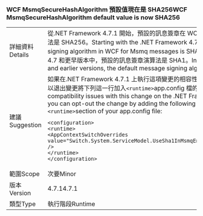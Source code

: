 ### <a name="wcf-msmqsecurehashalgorithm-default-value-is-now-sha256"></a><span data-ttu-id="ec93d-101">WCF MsmqSecureHashAlgorithm 預設值現在是 SHA256</span><span class="sxs-lookup"><span data-stu-id="ec93d-101">WCF MsmqSecureHashAlgorithm default value is now SHA256</span></span>

|   |   |
|---|---|
|<span data-ttu-id="ec93d-102">詳細資料</span><span class="sxs-lookup"><span data-stu-id="ec93d-102">Details</span></span>|<span data-ttu-id="ec93d-103">從.NET Framework 4.7.1 開始，預設的訊息簽章在 WCF 中的 Msmq 訊息的演算法是 SHA256。</span><span class="sxs-lookup"><span data-stu-id="ec93d-103">Starting with the .NET Framework 4.7.1, the default message signing algorithm in WCF for Msmq messages is SHA256.</span></span> <span data-ttu-id="ec93d-104">在.NET Framework 4.7 和更早版本中，預設的訊息簽章演算法是 SHA1。</span><span class="sxs-lookup"><span data-stu-id="ec93d-104">In the .NET Framework 4.7 and earlier versions, the default message signing algorithm is SHA1.</span></span>|
|<span data-ttu-id="ec93d-105">建議</span><span class="sxs-lookup"><span data-stu-id="ec93d-105">Suggestion</span></span>|<span data-ttu-id="ec93d-106">如果在.NET Framework 4.7.1 上執行這項變更的相容性問題或更新版本中，您可以退出變更將下列這一行加入<code>&lt;runtime&gt;</code>app.config 檔的區段：</span><span class="sxs-lookup"><span data-stu-id="ec93d-106">If you run into compatibility issues with this change on the .NET Framework 4.7.1 or later, you can opt-out the change by adding the following line to the <code>&lt;runtime&gt;</code>section of your app.config file:</span></span><pre><code class="language-xml">&lt;configuration&gt;&#13;&#10;&lt;runtime&gt;&#13;&#10;&lt;AppContextSwitchOverrides value=&quot;Switch.System.ServiceModel.UseSha1InMsmqEncryptionAlgorithm=true&quot; /&gt;&#13;&#10;&lt;/runtime&gt;&#13;&#10;&lt;/configuration&gt;&#13;&#10;</code></pre>|
|<span data-ttu-id="ec93d-107">範圍</span><span class="sxs-lookup"><span data-stu-id="ec93d-107">Scope</span></span>|<span data-ttu-id="ec93d-108">次要</span><span class="sxs-lookup"><span data-stu-id="ec93d-108">Minor</span></span>|
|<span data-ttu-id="ec93d-109">版本</span><span class="sxs-lookup"><span data-stu-id="ec93d-109">Version</span></span>|<span data-ttu-id="ec93d-110">4.7.1</span><span class="sxs-lookup"><span data-stu-id="ec93d-110">4.7.1</span></span>|
|<span data-ttu-id="ec93d-111">類型</span><span class="sxs-lookup"><span data-stu-id="ec93d-111">Type</span></span>|<span data-ttu-id="ec93d-112">執行階段</span><span class="sxs-lookup"><span data-stu-id="ec93d-112">Runtime</span></span>|


